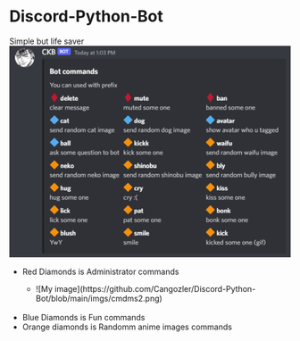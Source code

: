 # Discord-Python-Bot
Simple but life saver<br>
![My image](https://github.com/Cangozler/Discord-Python-Bot/blob/main/imgs/cmds.png)<br>

<ul>
  <li>Red Diamonds is Administrator commands </li>
  <ul>
    <li> ![My image](https://github.com/Cangozler/Discord-Python-Bot/blob/main/imgs/cmdms2.png)</li><br>
  </ul>
  
  <li>Blue Diamonds is Fun commands</li>
  <li>Orange diamonds is Randomm anime images commands</li>  
</ul>

